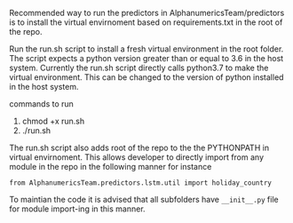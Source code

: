 Recommended way to run the predictors in AlphanumericsTeam/predictors is to install the virtual envirnoment based on requirements.txt in the root of the repo.

Run the run.sh script to install a fresh virtual environment in the root folder.
The script expects a python version greater than or equal to 3.6 in the host system.
Currently the run.sh script directly calls python3.7 to make the virtual environment.
This can be changed to the version of python installed in the host system.

commands to run


1. chmod +x run.sh
2. ./run.sh

The run.sh script also adds root of the repo to the the PYTHONPATH in virtual envirnoment.
This allows developer to directly import from any module in the repo in the following manner for instance

`from AlphanumericsTeam.predictors.lstm.util import holiday_country`

To maintian the code it is advised that all subfolders  have `__init__.py` file for module import-ing in this manner.
